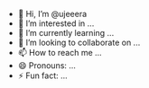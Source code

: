 - 👋 Hi, I’m @ujeeera
- 👀 I’m interested in ...
- 🌱 I’m currently learning ...
- 💞️ I’m looking to collaborate on ...
- 📫 How to reach me ...
- 😄 Pronouns: ...
- ⚡ Fun fact: ...

<!---
ujeeera/ujeeera is a ✨ special ✨ repository because its `README.md` (this file) appears on your GitHub profile.
You can click the Preview link to take a look at your changes.
--->
